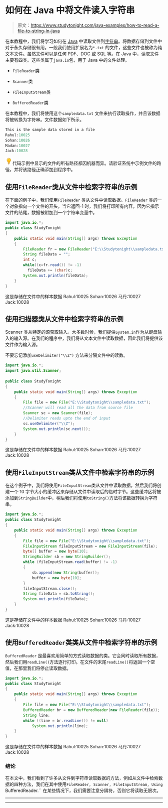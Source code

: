 # 如何在 Java 中将文件读入字符串

> 原文：<https://www.studytonight.com/java-examples/how-to-read-a-file-to-string-in-java>

在本教程中，我们将学习如何在 [Java](https://www.studytonight.com/java/overview-of-java.php) 中读取文件到[字符串](https://www.studytonight.com/java/string-handling-in-java.php)。将数据存储到文件中对于永久存储很有用。一般我们使用扩展名为`*.txt` 的文件，这些文件也被称为纯文本文件。虽然文件可以是任何 PDF、DOC 或 SQL 等。在 Java 中，读取文件主要有四类。这些类属于`java.io`包，用于 Java 中的文件处理。

*   `FileReader`类

*   `Scanner`类

*   `FileInputStream`类

*   `BufferedReader`类

在本教程中，我们将使用这个`sampledata.txt` 文件来执行读取操作，并且该数据将被转换为字符串。文件数据如下所示。

```java
This is the sample data stored in a file
Rahul:10025
Sohan:10026
Madan:10027
Jack:10028
```

![enlightened](img/bcefbc0bebd753ed2a05f55c0b74d9f0.png "enlightened")代码示例中显示的文件的所有路径都因机器而异。请验证系统中示例文件的路径，并将该路径正确添加到程序中。

## 使用`FileReader`类从文件中检索字符串的示例

在下面的例子中，我们使用`FileReader` 类从文件中读取数据。`FileReader` 类的一个对象指向一个文件的开头，当它返回-1 时，我们将打印所有内容，因为它指示文件的结尾，数据被附加到一个字符串变量中。

```java
import java.io.*; 
public class StudyTonight 
{ 
    public static void main(String[] args) throws Exception 
    { 
        FileReader fr = new FileReader("E:\\Studytonight\\sampledata.txt"); 
        String fileData = "";
        int c; 
        while((c=fr.read()) != -1) 
          fileData += (char)c; 
        System.out.println(fileData);
    } 
} 
```

这是存储在文件中的样本数据 Rahul:10025 Sohan:10026 马丹:10027 Jack:10028

## 使用扫描器类从文件中检索字符串的示例

Scanner 类从特定的源获取输入。大多数时候，我们提供`System.in`作为从键盘输入的输入源。在我们的程序中，我们将从文本文件中读取数据，因此我们将提供该文件作为输入源。

不要忘记添加`useDelimiter("\\Z")` 方法来分隔文件中的读数。

```java
import java.io.*;  
import java.util.Scanner; 

public class StudyTonight 
{ 
	public static void main(String[] args) throws Exception 
	{ 
		File file = new File("E:\\Studytonight\\sampledata.txt"); 
		//Scanner will read all the data from source file
		Scanner sc = new Scanner(file); 
		//Delimiter reads upto the end of input 
		sc.useDelimiter("\\Z"); 
		System.out.println(sc.next()); 
	} 
} 
```

这是存储在文件中的样本数据 Rahul:10025 Sohan:10026 马丹:10027 Jack:10028

## 使用`FileInputStream`类从文件中检索字符串的示例

在这个例子中，我们将使用`FileInputStream`类从文件中读取数据，然后我们将创建一个 10 字节大小的缓冲区来存储从文件中读取后的临时字节。这些缓冲区将被添加到`StringBuilder`中，稍后我们将使用`toString()`方法将该数据转换为字符串。

```java
import java.io.*; 
public class StudyTonight 
{ 
    public static void main(String[] args) throws Exception 
    { 
        File file = new File("E:\\Studytonight\\sampledata.txt"); 
        FileInputStream fileInputStream = new FileInputStream(file);
        byte[] buffer = new byte[10];
        StringBuilder sb = new StringBuilder();
        while (fileInputStream.read(buffer) != -1)
        {
            sb.append(new String(buffer));
            buffer = new byte[10];
        }
        fileInputStream.close();
        String fileData = sb.toString();
        System.out.println(fileData); 
    } 
} 
```

这是存储在文件中的样本数据 Rahul:10025 Sohan:10026 马丹:10027 Jack:10028

## 使用`BufferedReader`类类从文件中检索字符串的示例

`BufferedReader` 是最喜欢用简单的方式读取数据的类。它会同时读取所有数据，然后我们用`readLine()`方法逐行打印。在文件的末尾`readLine()`将返回一个空值，在那里我们将停止读取数据。

```java
import java.io.*; 
public class StudyTonight 
{ 
    public static void main(String[] args) throws Exception 
    { 
        File file = new File("E:\\Studytonight\\sampledata.txt"); 
        BufferedReader br = new BufferedReader(new FileReader(file)); 
        String line; 
        while ((line = br.readLine()) != null) 
            System.out.println(line);
    } 
} 
```

这是存储在文件中的样本数据 Rahul:10025 Sohan:10026 马丹:10027 Jack:10028

### 结论

在本文中，我们看到了许多从文件到字符串读取数据的方法，例如从文件中检索数据的四种方法，我们在其中使用`FileReader, Scanner, FileInputStream, Using `BufferedReader.`` 在某些情况下，我们需要注意分隔符，否则它将读取无限次。

* * *

* * *